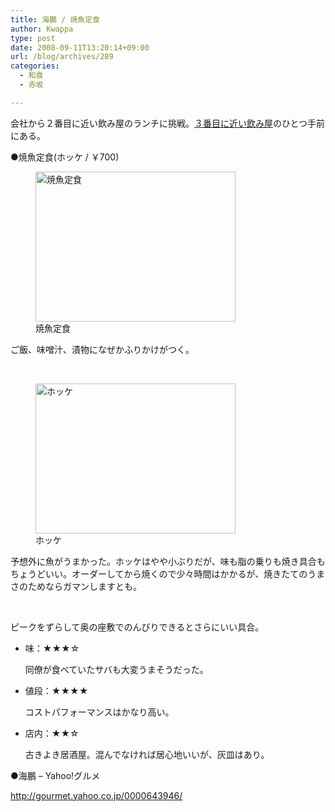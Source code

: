 ```yaml
---
title: 海鵬 / 焼魚定食
author: Kwappa
type: post
date: 2008-09-11T13:20:14+09:00
url: /blog/archives/289
categories:
  - 和食
  - 赤坂

---
```

会社から２番目に近い飲み屋のランチに挑戦。<a href="http://www.kwappa.net/blog/archives/86" target="_&quot;blank&quot;" rel="noopener noreferrer">３番目に近い飲み屋</a>のひとつ手前にある。
  
●焼魚定食(ホッケ / ￥700)
  
<figure id="attachment_290" aria-describedby="caption-attachment-290" style="width: 320px" class="wp-caption alignleft"><img class="size-medium wp-image-290" title="焼魚定食" src="/blog/images/2008/11/08-09-11_13-20.jpg" alt="焼魚定食" width="320" height="240" /><figcaption id="caption-attachment-290" class="wp-caption-text">焼魚定食</figcaption></figure>
  
ご飯、味噌汁、漬物になぜかふりかけがつく。
  
<br style="clear:both" />
  
<figure id="attachment_291" aria-describedby="caption-attachment-291" style="width: 320px" class="wp-caption alignright"><img class="size-medium wp-image-291" title="ホッケ" src="/blog/images/2008/11/08-09-11_13-21.jpg" alt="ホッケ" width="320" height="240" /><figcaption id="caption-attachment-291" class="wp-caption-text">ホッケ</figcaption></figure>
  
予想外に魚がうまかった。ホッケはやや小ぶりだが、味も脂の乗りも焼き具合もちょうどいい。オーダーしてから焼くので少々時間はかかるが、焼きたてのうまさのためならガマンしますとも。
  
<br style="clear:both" />
  
ピークをずらして奥の座敷でのんびりできるとさらにいい具合。

  * 味：★★★☆
  
    同僚が食べていたサバも大変うまそうだった。
  * 値段：★★★★
  
    コストパフォーマンスはかなり高い。
  * 店内：★★☆
  
    古きよき居酒屋。混んでなければ居心地いいが、灰皿はあり。

●海鵬 &#8211; Yahoo!グルメ
  
http://gourmet.yahoo.co.jp/0000643946/
